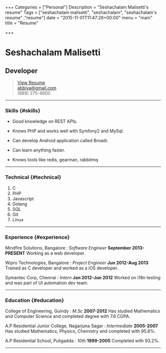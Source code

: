 +++
Categories = ["Personal"]
Description = "Seshachalam Malisetti's resume"
Tags = ["seshachalam malisetti", "seshachalam", "seshachalam's resume" ,"resume"]
date = "2015-11-01T11:47:28+00:00"
menu = "main"
title = "Resume"

+++

# Seshachalam Malisetti
## Developer

> [View Resume](https://docs.google.com/document/d/1gYP1TJKJ09wxehulrmUQKWI-k_Xp13RGBMQJRxDsMrk/edit?usp=sharing "Seshu's Resume")  
> [abbiya@gmail.com](abbiya@gmail.com)  
> (889) 275-4600

------

### Skills {#skills}

* Good knowledge on REST APIs.

* Knows PHP and works well with Symfony2 and MySql.

* Can develop Android application called Broadr.

* Can learn anything faster.

* Knows tools like redis, gearman, rabbitmq

-------

### Technical {#technical}

1. C
2. PHP
3. Javascript
4. Golang
5. SQL
6. Git
7. Linux

------

### Experience {#experience}

Mindfire Solutions, Bangalore
: *Software Engineer*
  __September 2013-PRESENT__
  Working as a web developer.

Wipro Technologies, Bangalore
: *Project Engineer*
  __Jun 2012-Aug 2013__
  Trained as C developer and worked as a iOS developer.
  
Symantec Corp, Chennai
: *Intern*
  __Jan 2012-Jun 2012__
  Worked on i18n testing and was part of UI automation dev team.

------

### Education {#education}

College of Engineering, Guindy
: *M.Sc*
  __2007-2012__
  Has studied Mathematics and Computer Science and completed degree with 7.6 CGPA.

A.P Residential Junior College, Nagarjuna Sagar
: *Intermediate*
  __2005-2007__
  Has studied Mathematics, Physics, Chemistry and completed with 95.8%.
  
A.P Residential School, Puligadda
: *10th*
  __1999-2005__
  Completed with 93.2%.

------
